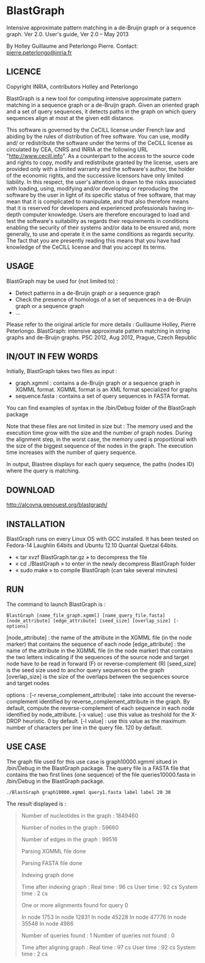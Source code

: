 BlastGraph
==========
Intensive approximate pattern matching in a de-Bruijn graph or a sequence graph. Ver 2.0. 
User's guide, Ver 2.0 – May 2013 

By Holley Guillaume and Peterlongo Pierre. 
Contact: pierre.peterlongo@inria.fr 


LICENCE
-------

Copyright INRIA, contributors Holley and Peterlongo 

BlastGraph is a new tool for computing intensive approximate pattern matching in a sequence graph or a de-Bruijn graph. Given an oriented graph and a set of query sequences, it detects paths in the graph on which query sequences align at most at the given edit distance.

This software is governed by the CeCILL license under French law and abiding by the rules of distribution of free software. You can use, modify and/ or redistribute the software under the terms of the CeCILL license as circulated by CEA, CNRS and INRIA at the following URL "http://www.cecill.info". 
As a counterpart to the access to the source code and rights to copy, modify and redistribute granted by the license, users are provided only with a limited warranty and the software's author, the holder of the economic rights, and the successive licensors have only limited liability. 
In this respect, the user's attention is drawn to the risks associated with loading, using, modifying and/or developing or reproducing the software by the user in light of its specific status of free software, that may mean that it is complicated to manipulate, and that also therefore means that it is reserved for developers and experienced professionals having in-depth computer knowledge. 
Users are therefore encouraged to load and test the software's suitability as regards their requirements in conditions enabling the security of their systems and/or data to be ensured and, more generally, to use and operate it in the same conditions as regards security. 
The fact that you are presently reading this means that you have had knowledge of the CeCILL license and that you accept its terms. 

USAGE
-----

BlastGraph may be used for (not limited to) : 
* Detect patterns in a de-Bruijn graph or a sequence graph
* Check the presence of homologs of a set of sequences in a de-Bruijn graph or a sequence graph 
* ... 

Please refer to the original article for more details :
Guillaume Holley, Pierre Peterlongo. BlastGraph: intensive approximate pattern matching in string graphs and de-Bruijn graphs. PSC 2012, Aug 2012, Prague, Czech Republic

IN/OUT IN FEW WORDS
-------------------

Initially, BlastGraph takes two files as input : 
- graph.xgmml : contains a de-Bruijn graph or a sequence graph in XGMML format. XGMML format is an XML format specialized for graphs
- sequence.fasta : contains a set of query sequences in FASTA format.

You can find examples of syntax in the /bin/Debug folder of the BlastGraph package

Note that these files are not limited in size but : 
The memory used and the execution time grow with the size and the number of graph nodes. During the alignment step, in the worst case, the memory used is proportional with the size of the biggest sequence of the nodes in the graph.
The execution time increases with the number of query sequence. 

In output, Blastree displays for each query sequence, the paths (nodes ID) where the query is matching. 

DOWNLOAD
--------

http://alcovna.genouest.org/blastgraph/ 

INSTALLATION
------------

BlastGraph runs on every Linux OS with GCC installed. It has been tested on Fedora-14 Laughlin 64bits and Ubuntu 12.10 Quantal Quetzal 64bits. 

* « tar xvzf BlastGraph.tar.gz » to decompress the file
* « cd ./BlastGraph » to enter in the newly decompress BlastGraph folder
* « sudo make » to compile BlastGraph (can take several minutes)

RUN
---

The command to launch BlastGraph is :

	BlastGraph [name_file_graph.xgmml] [name_query_file.fasta] [node_attribute] [edge_attribute] [seed_size] [overlap_size] [-options] 

[node_attribute] : the name of the attribute in the XGMML file (in the node marker) that contains the sequence of each node 
[edge_attribute] : the name of the attribute in the XGMML file (in the node marker) that contains the two letters indicating if the sequences of the source node and target node have to be read in forward (F) or reverse-complement (R) 
[seed_size] is the seed size used to anchor query sequences on the graph 
[overlap_size] is the size of the overlaps between the sequences source and target nodes 

options : 
[-r reverse_complement_attribute] : take into account the reverse-complement identified by reverse_complement_attribute in the graph. By default, compute the reverse-complement of each sequence in each node identified by node_attribute. 
[-x value] : use this value as treshold for the X-DROP heuristic. 0 by default. 
[-l value] : use this value as the maximum number of characters per line in the query file. 120 by default. 

USE CASE
--------

The graph file used for this use case is graph10000.xgmml situed in /bin/Debug in the BlastGraph package. The query file is a FASTA file that contains the two first lines (one sequence) of the file queries10000.fasta in /bin/Debug in the BlastGraph package.

	./BlastGraph graph10000.xgmml query1.fasta label label 20 30 

The result displayed is :

>Number of nucleotides in the graph : 1849460 
> 
>Number of nodes in the graph : 59660 
> 
>Number of edges in the graph : 99516 
> 
>Parsing XGMML file done 
> 
>Parsing FASTA file done 
> 
>Indexing graph done 
> 
>Time after indexing graph : 
>Real time :	 96 cs 
>User time :	 92 cs 
>System time :	 2 cs 
> 
>One or more alignments found for query 0 
> 
>In node 1753 
>In node 12831 
>In node 45228 
>In node 47776 
>In node 35548 
>In node 4986 
> 
>Number of queries found : 1 
>Number of queries not found : 0 
> 
>Time after aligning graph : 
>Real time :	 97 cs 
>User time :	 92 cs 
>System time :	 2 cs
